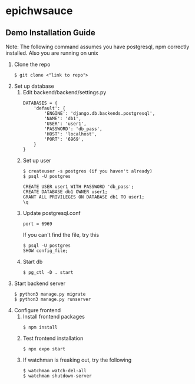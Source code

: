 # epichwsauce

## Demo Installation Guide

Note: The following command assumes you have postgresql, npm correctly installed. Also you are running on unix

1. Clone the repo
    ```
    $ git clone <"link to repo">
    ```
2. Set up database
    1. Edit backend/backend/settings.py
        ```
        DATABASES = {
            'default': {
                'ENGINE': 'django.db.backends.postgresql',
                'NAME': 'db1',
                'USER': 'user1',
                'PASSWORD': 'db_pass',
                'HOST': 'localhost',
                'PORT': '6969',
            }
        }
        ```
    2. Set up user
        ```
        $ createuser -s postgres (if you haven't already)
        $ psql -U postgres
        ```
        ```
        CREATE USER user1 WITH PASSWORD 'db_pass';
        CREATE DATABASE db1 OWNER user1;
        GRANT ALL PRIVILEGES ON DATABASE db1 TO user1;
        \q
        ```
    3. Update postgresql.conf
        ```
        port = 6969
        ```
        If you can't find the file, try this 
        ```
        $ psql -U postgres
        SHOW config_file;
        ```
    4. Start db
        ```
        $ pg_ctl -D . start
        ```
3. Start backend server
    ```
    $ python3 manage.py migrate
    $ python3 manage.py runserver
    ```
4. Configure frontend
    1. Install frontend packages
        ```
        $ npm install
        ```
    2. Test frontend installation
        ```
        $ npx expo start
        ```
    3. If watchman is freaking out, try the following
        ```
        $ watchman watch-del-all
        $ watchman shutdown-server
        ```
